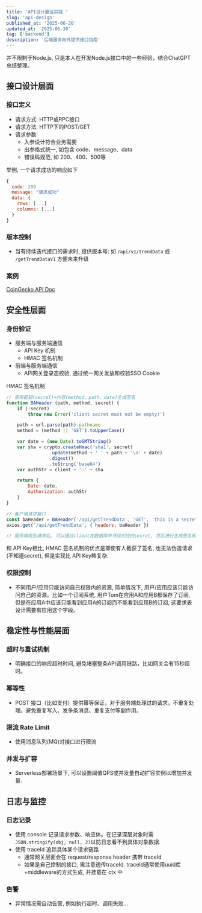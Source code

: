 ```yaml
---
title: 'API设计最佳实践 '
slug: 'api-design'
published_at: '2025-06-20'
updated_at: '2025-06-30'
tag: ['backend']
description: '后端服务向外提供接口指南'
---
```


并不限制于Node.js, 只是本人在开发Node.js接口中的一些经验，结合ChatGPT总结整理。

## 接口设计层面
### 接口定义
- 请求方式: HTTP或RPC接口
- 请求方法: HTTP下的POST/GET
- 请求参数: 
  - 入参设计符合业务需要
  - 出参格式统一, 如包含 code、message、data
  - 错误码规范, 如 200、400、500等

举例, 一个请求成功的响应如下
```js
{
  code: 200
  message: "请求成功"
  data: {
    rows: [...]
    columns: [...]
  }
}
```

### 版本控制
- 当有持续迭代接口的需求时, 提供版本号: 如 `/api/v1/trendData` 或 `/getTrendDataV1` 方便未来升级

### 案例
[CoinGecko API Doc](https://docs.coingecko.com/reference/simple-price)

## 安全性层面
### 身份验证
- 服务端与服务端通信
  - API Key 机制
  - HMAC 签名机制
- 前端与服务端通信
  - API网关登录态校验, 通过统一网关发放和校验SSO Cookie

HMAC 签名机制
```js
// 使用密钥(secret)+内容(method、path、date)生成签名
function BAHeader (path, method, secret) {
    if (!secret)
        throw new Error('client secret must not be empty!')

    path = url.parse(path).pathname
    method = (method || 'GET').toUpperCase()

    var date = (new Date).toGMTString()
    var sha = crypto.createHmac('sha1', secret)
                .update(method + ' ' + path + '\n' + date)
                .digest()
                .toString('base64')
    var authStr = client + ':' + sha

    return {
        Date: date,
        Authorization: authStr
    }
}

// 客户端请求接口
const baHeader = BAHeader('/api/getTrendData', 'GET', 'this is a secret')
axios.get('/api/getTrendData', { headers: baHeader })

// 服务端收到请求后, 可以通过client在数据库中寻找对应的secret, 然后进行生成签名和请求的签名进行比对
```

和 API Key相比, HMAC 签名机制的优点是即使有人截获了签名, 也无法伪造请求 (不知道secret), 但是实现比 API Key略复杂.

### 权限控制
- 不同用户/应用只能访问自己权限内的资源, 简单情况下, 用户/应用应该只能访问自己的资源。比如一个订阅系统, 用户Tom在应用A和应用B都保存了订阅, 但是在应用A中应该只能看到应用A的订阅而不能看到应用B的订阅, 这要求表设计需要有应用这个字段。

## 稳定性与性能层面
### 超时与重试机制
- 明确接口的响应超时时间, 避免堵塞整条API调用链路，比如网关会有15秒超时。

### 幂等性
- POST 接口（比如支付）提供幂等保证，对于服务端处理过的请求，不重复处理。避免重复写入、发多条消息、重复支付等副作用。

### 限流 Rate Limit
- 使用消息队列(MQ)对接口进行限流

### 并发与扩容
- Serverless部署场景下, 可以设置阈值QPS或并发量自动扩容实例以增加并发量.

## 日志与监控
### 日志记录
- 使用 console 记录请求参数、响应体。在记录深层对象时需`JSON.stringify(obj, null, 2)`以防日志看不到具体对象数据.
- 使用 traceId 追踪具体某个请求链路
  - 通常网关层面会在 request/response header 携带 traceId
  - 如果是自己控制的接口, 需注意透传traceId. traceId通常使用uuid库+middleware的方式生成, 并挂载在 ctx 中

### 告警
- 异常情况需自动告警, 例如执行超时、调用失败...




